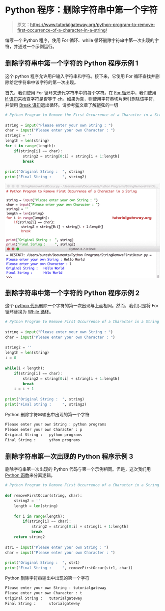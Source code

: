 # Python 程序：删除字符串中第一个字符

> 原文：<https://www.tutorialgateway.org/python-program-to-remove-first-occurrence-of-a-character-in-a-string/>

编写一个 Python 程序，使用 For 循环、while 循环删除字符串中第一次出现的字符，并通过一个示例运行。

## 删除字符串中第一个字符的 Python 程序示例 1

这个 python 程序允许用户输入字符串和字符。接下来，它使用 For 循环查找并删除给定字符串中该字符的第一次出现。

首先，我们使用 For 循环来迭代字符串中的每个字符。在 [For 循环](https://www.tutorialgateway.org/python-for-loop/)中，我们使用 [If 语句](https://www.tutorialgateway.org/python-if-statement/)来检查字符是否等于 ch。如果为真，则使用字符串切片索引删除该字符，并使用 [Break 语句](https://www.tutorialgateway.org/python-break/)退出循环。请参考[弦](https://www.tutorialgateway.org/python-string/)文章了解[蟒](https://www.tutorialgateway.org/python-tutorial/)弦的一切

```py
# Python Program to Remove the First Occurrence of a Character in a String

string = input("Please enter your own String : ")
char = input("Please enter your own Character : ")
string2 = ''
length = len(string)
for i in range(length):
    if(string[i] == char):
        string2 = string[0:i] + string[i + 1:length]
        break

print("Original String :  ", string)
print("Final String :     ", string2)
```

![Python Program to Remove First Occurrence of a Character in a String 1](img/58e7d45fc5aac289e7bd477c6c182ab6.png)

## 删除字符串中第一个字符的 Python 程序示例 2

这个 [python 代码](https://www.tutorialgateway.org/python-programming-examples/)删除一个字符的第一次出现与上面相同。然而，我们只是将 For 循环替换为 [While 循环](https://www.tutorialgateway.org/python-while-loop/)。

```py
# Python Program to Remove First Occurrence of a Character in a String

string = input("Please enter your own String : ")
char = input("Please enter your own Character : ")

string2 = ''
length = len(string)
i = 0

while(i < length):
    if(string[i] == char):
        string2 = string[0:i] + string[i + 1:length]
        break
    i = i + 1

print("Original String :  ", string)
print("Final String :     ", string2)
```

Python 删除字符串输出中出现的第一个字符

```py
Please enter your own String : python programs
Please enter your own Character : p
Original String :   python programs
Final String :      ython programs
```

## 删除字符串第一次出现的 Python 程序示例 3

删除字符串第一次出现的 Python 代码与第一个示例相同。但是，这次我们用 [Python 函数](https://www.tutorialgateway.org/functions-in-python/)来分离逻辑。

```py
# Python Program to Remove First Occurrence of a Character in a String

def removeFirstOccur(string, char):
    string2 = ''
    length = len(string)

    for i in range(length):
        if(string[i] == char):
            string2 = string[0:i] + string[i + 1:length]
            break
    return string2

str1 = input("Please enter your own String : ")
char = input("Please enter your own Character : ")

print("Original String :  ", str1)
print("Final String :     ", removeFirstOccur(str1, char))
```

Python 删除字符串输出中出现的第一个字符

```py
Please enter your own String : tutorialgateway
Please enter your own Character : t
Original String :   tutorialgateway
Final String :      utorialgateway
```